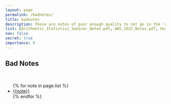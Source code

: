 ```yaml
---
layout: page
permalink: /badnotes/
title: badnotes
description: These are notes of poor enough quality to not go in the `notes' page, but which I nevertheless may share with some people.
list: [Arithmetic_Statistics_Seminar_Notes.pdf, AWS_2022_Notes.pdf, Hurwitz_Counting_Talk.pdf, New_Gap_Talk.pdf, PCMI_2021_Notes.pdf, Quals_Notes.pdf, Rational_Points_Seminar_Notes.pdf, Reparameterizations_Talk.pdf, RTG_Workshop_Notes.pdf, STAGE_FALL_2021_Notes.pdf]
nav: false
secret: true
importance: 9
---
```


<div class="publications">

<h2 class="year">Bad Notes</h2>
<br>
<ul>
    {% for note in page.list %}
        <li>
            <a href="{{ '/assets/pdf/bad/' | relative_url}}/{{note}}">{{note}}</a>
        </li>
    {% endfor %}
</ul>

</div>

